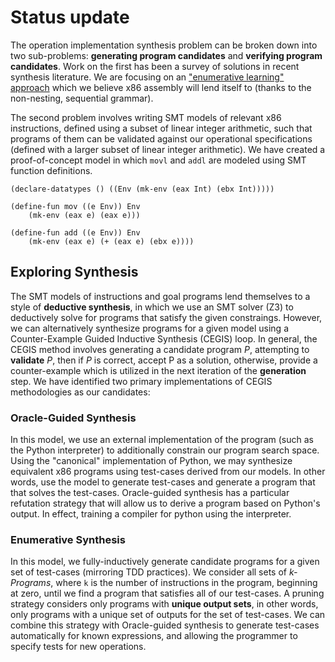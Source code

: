 # Status update #

The operation implementation synthesis problem can be broken down into
two sub-problems: **generating program candidates** and **verifying
program candidates**.  Work on the first has been a survey of
solutions in recent synthesis literature.  We are focusing on
an ["enumerative learning" approach][1] which we believe x86 assembly
will lend itself to (thanks to the non-nesting, sequential grammar).

The second problem involves writing SMT models of relevant x86
instructions, defined using a subset of linear integer arithmetic,
such that programs of them can be validated against our operational
specifications (defined with a larger subset of linear integer
arithmetic).  We have created a proof-of-concept model in which `movl`
and `addl` are modeled using SMT function definitions.

    (declare-datatypes () ((Env (mk-env (eax Int) (ebx Int)))))
    
    (define-fun mov ((e Env)) Env
        (mk-env (eax e) (eax e)))
    
    (define-fun add ((e Env)) Env
        (mk-env (eax e) (+ (eax e) (ebx e))))


## Exploring Synthesis

The SMT models of instructions and goal programs lend themselves to a
style of **deductive synthesis**, in which we use an SMT solver (Z3)
to deductively solve for programs that satisfy the given constraings.
However, we can alternatively synthesize programs for a given model using
a Counter-Example Guided Inductive Synthesis (CEGIS) loop. In general,
the CEGIS method involves generating a candidate program *P*, attempting
to **validate** *P*, then if *P* is correct, accept P as a solution,
otherwise, provide a counter-example which is utilized in the next
iteration of the **generation** step. We have identified two primary
implementations of CEGIS methodologies as our candidates:

### Oracle-Guided Synthesis

In this model, we use an external implementation of the program (such as the
Python interpreter) to additionally constrain our program search space.
Using the "canonical" implementation of Python, we may synthesize equivalent
x86 programs using test-cases derived from our models. In other words, use
the model to generate test-cases and generate a program that that solves the
test-cases. Oracle-guided synthesis has a particular refutation strategy that
will allow us to derive a program based on Python's output. In effect,
training a compiler for python using the interpreter.

### Enumerative Synthesis

In this model, we fully-inductively generate candidate programs for a given
set of test-cases (mirroring TDD practices). We consider all sets of *k-Programs*,
where `k` is the number of instructions in the program, beginning at zero, until
we find a program that satisfies all of our test-cases. A pruning strategy considers
only programs with **unique output sets**, in other words, only programs with a unique
set of outputs for the set of test-cases. We can combine this strategy with Oracle-guided
synthesis to generate test-cases automatically for known expressions, and allowing the
programmer to specify tests for new operations.

[1]: http://sygus.seas.upenn.edu/files/sygus_extended.pdf
